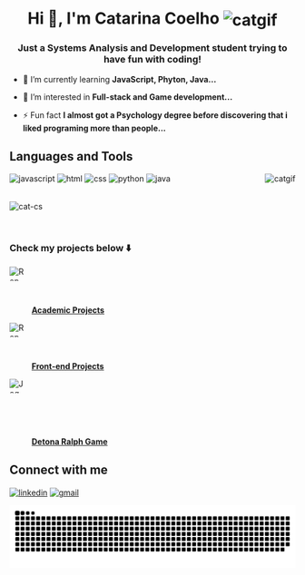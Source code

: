 <h1 align="center">Hi 👋, I'm Catarina Coelho <img alt="catgif" height="80px" width="80px" align="center" src="https://media.tenor.com/ipuTozw3PXsAAAAi/pixel-cat.gif"></img></h1>
<h3 align="center">Just a Systems Analysis and Development student trying to have fun with coding!</h3>

- 🌱 I’m currently learning **JavaScript, Phyton, Java...**

- 👀 I’m interested in **Full-stack and Game development...**

- ⚡ Fun fact **I almost got a Psychology degree before discovering that i liked programing more than people...**

<div>
<h2 align="left">Languages and Tools</h2>
<img alt="catgif" align="right" height="450px" src="https://media1.tenor.com/m/Ax7JUhhhMt4AAAAC/angry-typing-kitty.gif"></img>
<img alt="javascript"  height="60px" width="60px" src="https://img.icons8.com/?size=100&id=V6HShIzw21x7&format=png&color=000000"></img>
<img alt="html" height="60px" width="60px" src="https://img.icons8.com/?size=100&id=CMVEhOBzk3Zp&format=png&color=000000"></img>
<img alt="css" height="60px" width="60px" src="https://img.icons8.com/?size=100&id=5cVdiiKKi0vX&format=png&color=000000"></img>
<img alt="python" height="60px" width="60px" src="https://img.icons8.com/?size=100&id=uLDrtp8o8zTG&format=png&color=000000"></img>
<img alt="java" height="60px" width="60px" src="https://img.icons8.com/?size=100&id=FRRACRKRsw2s&format=png&color=000000"></img>
</div>

<br>
<p><img align="center" src="https://github-readme-stats.vercel.app/api/top-langs?username=cat-cs&show_icons=true&theme=synthwave&title_color=c822ff&text_color=1a6dff&locale=en&layout=compact" alt="cat-cs" /></p>

<br>
<div>
<h3 align="left" >Check my projects below ⬇️ </h3>
<p><img height="25px" width="25px" src="https://img.icons8.com/?size=100&id=52539&format=png&color=000000" alt="Repositório 1" style="display:inline-block; margin-right: 10px;" />
<a href="https://github.com/cat-cs/projetos-academicos-PUCGO" target="_blank">
<strong>Academic Projects</strong></a>
</p>
<p><img  height="25px" width="25px" src="https://img.icons8.com/?size=100&id=52539&format=png&color=000000" alt="Repositório 2" style="display:inline-block; margin-right: 10px;" />
<a href="https://github.com/cat-cs/projetos-frontend" target="_blank" >
<strong>Front-end Projects</strong> </a>
</p>
<p><img  height="25px" width="25px" src="https://img.icons8.com/?size=100&id=52539&format=png&color=000000" alt="Jogo Detona Ralph" style="display:inline-block; margin-right: 10px;" />
<a href="https://github.com/cat-cs/detona-ralph-game" target="_blank" >
<strong>Detona Ralph Game</strong> </a>
</p>  
</div>

<div align="left">
<h2 >Connect with me</h2>
<p>
<a href="https://linkedin.com/in/catarinacoelhodasilva" target="blank"><img align="center" src="https://img.icons8.com/?size=100&id=44019&format=png&color=000000" alt="linkedin" /></a>
<a href="mailto:k.tarina56@gmail.com" target="blank"><img align="center" src="https://img.icons8.com/?size=100&id=l8GURTKU12XE&format=png&color=000000" alt="gmail" /></a>
</p>
</div>

<img src="https://github.com/DHANOLA/DHANOLA/raw/output/github-contribution-grid-snake.svg" alt="snake"></center>
</p>
